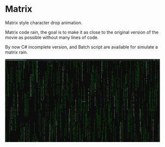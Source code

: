 # Matrix
Matrix style character drop animation.

Matrix code rain, the goal is to make it as close to the original version of the movie as possible without many lines of code.

By now C# incomplete version, and Batch script are available for simulate a matrix rain.


![preview](t3.png)
